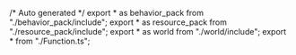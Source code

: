/*	Auto generated	*/
export * as behavior_pack from "./behavior_pack/include";
export * as resource_pack from "./resource_pack/include";
export * as world from "./world/include";
export * from "./Function.ts";